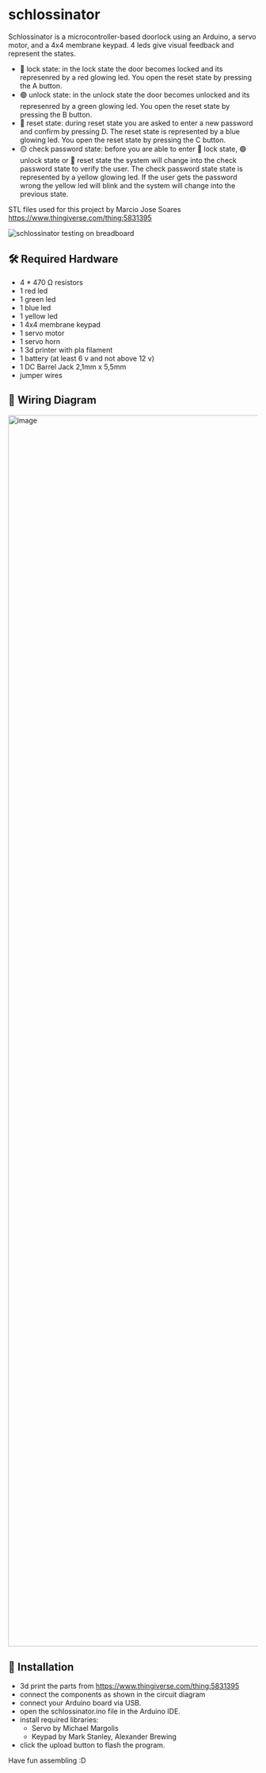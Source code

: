 # schlossinator

Schlossinator is a microcontroller-based doorlock using an Arduino, a servo motor, and a 4x4 membrane keypad.
4 leds give visual feedback and represent the states.

* 🔴 lock state:  in the lock state the door becomes locked and its represenred by a red glowing led. You open the reset state by pressing the A button.
* 🟢 unlock state:  in the unlock state the door becomes unlocked and its represenred by a green glowing led. You open the reset state by pressing the B button.
* 🔵 reset state: during reset state you are asked to enter a new password and confirm by pressing D. The reset state is represented by a blue glowing led. You open the reset state by pressing the C button.
* 🟡 check password state: before you are able to enter 🔴 lock state, 🟢 unlock state or 🔵 reset state the system will change into the check password state to verify the user. The  check password state state is represented by a yellow glowing led. If the user gets the password wrong the yellow led will blink and the system will change into the previous state.

STL files used for this project by Marcio Jose Soares https://www.thingiverse.com/thing:5831395

![schlossinator testing on breadboard](https://github.com/user-attachments/assets/c0d0d905-bf8f-43f9-811b-7814dde13306)

## 🛠️ Required Hardware

-  4 * 470 Ω resistors
-  1 red led
-  1 green led
-  1 blue led
-  1 yellow led
-  1 4x4 membrane keypad
-  1 servo motor
-  1 servo horn
-  1 3d printer with pla filament
-  1 battery (at least 6 v and not above 12 v)
-  1 DC Barrel Jack 2,1mm x 5,5mm
-  jumper wires

## 🔌 Wiring Diagram

<img width="3507" height="2480" alt="image" src="https://github.com/user-attachments/assets/ed2cdad7-d862-4668-9805-4982d8534aa4" />

## 🚀 Installation
- 3d print the parts from https://www.thingiverse.com/thing:5831395
- connect the components as shown in the circuit diagram
- connect your Arduino board via USB.
- open the schlossinator.ino file in the Arduino IDE.
- install required libraries:
    * Servo by Michael Margolis
    * Keypad by Mark Stanley, Alexander Brewing
- click the upload button to flash the program.

Have fun assembling :D
